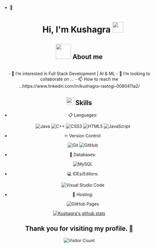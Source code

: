 - 👋 <h1 align="center">Hi, I'm Kushagra <img src="https://media.giphy.com/media/hvRJCLFzcasrR4ia7z/giphy.gif" width="35"></h1>

<div align="center">

## <picture><img src = "https://github.com/7oSkaaa/7oSkaaa/blob/main/Images/about_me.gif?raw=true" width = 50px></picture> About me

<br>
- 👀 I’m interested in Full Stack Development | AI & ML
<!--- 🌱 I’m currently learning Backend Development --->
- 💞️ I’m looking to collaborate on ...
- 📫 How to reach me ...https://www.linkedin.com/in/kushagra-rastogi-0080411a2/
<br>

## <img src="https://media2.giphy.com/media/QssGEmpkyEOhBCb7e1/giphy.gif?cid=ecf05e47a0n3gi1bfqntqmob8g9aid1oyj2wr3ds3mg700bl&rid=giphy.gif" width ="25"><b> Skills</b>

<p align="center">

- 📋 Languages:
  
    ![Java](https://img.shields.io/badge/java-%23FF0000.svg?style=for-the-badge&logo=java&logoColor=white)
    ![C++](https://img.shields.io/badge/c++-%239146FF.svg?style=for-the-badge&logo=c-sharp&logoColor=white)
    ![CSS3](https://img.shields.io/badge/css3-%231572B6.svg?style=for-the-badge&logo=css3&logoColor=white)
    ![HTML5](https://img.shields.io/badge/html5-%23E34F26.svg?style=for-the-badge&logo=html5&logoColor=white)
    ![JavaScript](https://img.shields.io/badge/javascript-%23F7DF1E.svg?style=for-the-badge&logo=javascript&logoColor=black)

    
- ♾️ Version Control:

    ![Git](https://img.shields.io/badge/git-%23F05033.svg?style=for-the-badge&logo=git&logoColor=white)
    ![GitHub](https://img.shields.io/badge/github-%23121011.svg?style=for-the-badge&logo=github&logoColor=white)
    
- 💾 Databases:

    ![MySQL](https://img.shields.io/badge/mysql-%2300f.svg?style=for-the-badge&logo=mysql&logoColor=white)
   <!--- ![MongoDB](https://img.shields.io/badge/mongodb-%234EA94B.svg?style=for-the-badge&logo=mongodb&logoColor=white) --->
  
- 💻 IDEs/Editors:
  
    ![Visual Studio Code](https://img.shields.io/badge/Visual%20Studio%20Code-0078d7.svg?style=for-the-badge&logo=visual-studio-code&logoColor=white)

- 🥅 Hosting:
  
    ![GitHub Pages](https://img.shields.io/badge/github_pages-%23181717.svg?style=for-the-badge&logo=github&logoColor=white)

</p>

<!---
kushagrarastogi7007/kushagrarastogi7007 is a ✨ special ✨ repository because its `README.md` (this file) appears on your GitHub profile.
You can click the Preview link to take a look at your changes.
--->
[![Kushagra's github stats](https://github-readme-stats.vercel.app/api?username=kushagrarastogi7007)](https://github.com/kushagrarastogi7007/github-readme-stats)


 ## Thank you for visiting my profile. :gem:

![Visitor Count](https://profile-counter.glitch.me/kushagrarastogi7007/count.svg)



  
